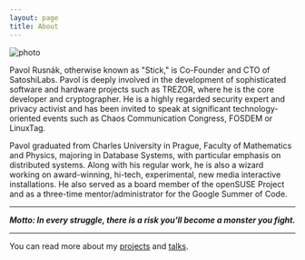 ```yaml
---
layout: page
title: About
---
```


![photo](/assets/photo_noc.jpg)

Pavol Rusnák, otherwise known as "Stick," is Co-Founder and CTO of
SatoshiLabs.  Pavol is deeply involved in the development of
sophisticated software and hardware projects such as TREZOR, where he
is the core developer and cryptographer. He is a highly regarded
security expert and privacy activist and has been invited to speak at
significant technology-oriented events such as Chaos Communication
Congress, FOSDEM or LinuxTag.

Pavol graduated from Charles University in Prague, Faculty of
Mathematics and Physics, majoring in Database Systems, with particular
emphasis on distributed systems. Along with his regular work, he is
also a wizard working on award-winning, hi-tech, experimental, new
media interactive installations. He also served as a board member of
the openSUSE Project and as a three-time mentor/administrator for the
Google Summer of Code.

----

***Motto: In every struggle, there is a risk you'll become a monster you fight.***

----

You can read more about my [projects](/projects) and [talks](/talks).
